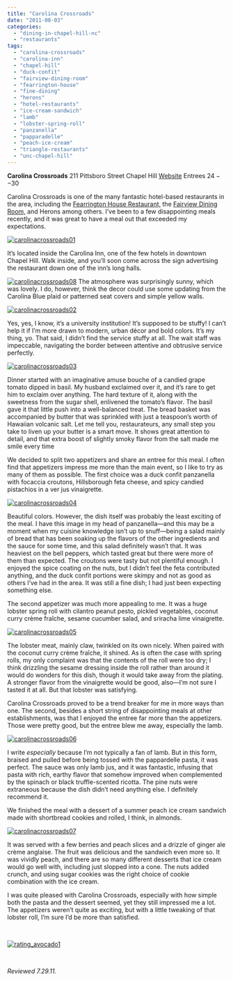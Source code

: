 ```yaml
---
title: "Carolina Crossroads"
date: "2011-08-03"
categories: 
  - "dining-in-chapel-hill-nc"
  - "restaurants"
tags: 
  - "carolina-crossroads"
  - "carolina-inn"
  - "chapel-hill"
  - "duck-confit"
  - "fairview-dining-room"
  - "fearrington-house"
  - "fine-dining"
  - "herons"
  - "hotel-restaurants"
  - "ice-cream-sandwich"
  - "lamb"
  - "lobster-spring-roll"
  - "panzanella"
  - "papparadelle"
  - "peach-ice-cream"
  - "triangle-restaurants"
  - "unc-chapel-hill"
---
```


**Carolina Crossroads** 211 Pittsboro Street Chapel Hill [Website](http://www.carolinainn.com/crossroads-restaurant.php) Entrees $24--$30

Carolina Crossroads is one of the many fantastic hotel-based restaurants in the area, including the [Fearrington House Restaurant,](http://www.thegourmez.com/?p=1276) the [Fairview Dining Room,](http://www.thegourmez.com/?p=1946) and Herons among others. I’ve been to a few disappointing meals recently, and it was great to have a meal out that exceeded my expectations.

[![](http://s3.amazonaws.com/thegourmez-wpmedia/2011/08/carolinacrossroads01.jpg "carolinacrossroads01")](http://s3.amazonaws.com/thegourmez-wpmedia/2011/08/carolinacrossroads01.jpg)

It’s located inside the Carolina Inn, one of the few hotels in downtown Chapel Hill. Walk inside, and you’ll soon come across the sign advertising the restaurant down one of the inn’s long halls.

[![](http://s3.amazonaws.com/thegourmez-wpmedia/2011/08/carolinacrossroads08.jpg "carolinacrossroads08")](http://s3.amazonaws.com/thegourmez-wpmedia/2011/08/carolinacrossroads08.jpg)  The atmosphere was surprisingly sunny, which was lovely. I do, however, think the decor could use some updating from the Carolina Blue plaid or patterned seat covers and simple yellow walls.

[![](http://s3.amazonaws.com/thegourmez-wpmedia/2011/08/carolinacrossroads02.jpg "carolinacrossroads02")](http://s3.amazonaws.com/thegourmez-wpmedia/2011/08/carolinacrossroads02.jpg)

Yes, yes, I know, it’s a university institution! It’s supposed to be stuffy! I can’t help it if I’m more drawn to modern, urban décor and bold colors. It’s my thing, yo. That said, I didn’t find the service stuffy at all. The wait staff was impeccable, navigating the border between attentive and obtrusive service perfectly.

[![](http://s3.amazonaws.com/thegourmez-wpmedia/2011/08/carolinacrossroads03.jpg "carolinacrossroads03")](http://s3.amazonaws.com/thegourmez-wpmedia/2011/08/carolinacrossroads03.jpg)

Dinner started with an imaginative amuse bouche of a candied grape tomato dipped in basil. My husband exclaimed over it, and it’s rare to get him to exclaim over anything. The hard texture of it, along with the sweetness from the sugar shell, enlivened the tomato’s flavor. The basil gave it that little push into a well-balanced treat. The bread basket was accompanied by butter that was sprinkled with just a teaspoon’s worth of Hawaiian volcanic salt. Let me tell you, restaurateurs, any small step you take to liven up your butter is a smart move. It shows great attention to detail, and that extra boost of slightly smoky flavor from the salt made me smile every time

We decided to split two appetizers and share an entree for this meal. I often find that appetizers impress me more than the main event, so I like to try as many of them as possible. The first choice was a duck confit panzanella with focaccia croutons, Hillsborough feta cheese, and spicy candied pistachios in a ver jus vinaigrette.

[![](http://s3.amazonaws.com/thegourmez-wpmedia/2011/08/carolinacrossroads04.jpg "carolinacrossroads04")](http://s3.amazonaws.com/thegourmez-wpmedia/2011/08/carolinacrossroads04.jpg)

Beautiful colors. However, the dish itself was probably the least exciting of the meal. I have this image in my head of panzanella—and this may be a moment when my cuisine knowledge isn’t up to snuff—being a salad mainly of bread that has been soaking up the flavors of the other ingredients and the sauce for some time, and this salad definitely wasn’t that. It was heaviest on the bell peppers, which tasted great but there were more of them than expected. The croutons were tasty but not plentiful enough. I enjoyed the spice coating on the nuts, but I didn’t feel the feta contributed anything, and the duck confit portions were skimpy and not as good as others I’ve had in the area. It was still a fine dish; I had just been expecting something else.

The second appetizer was much more appealing to me. It was a huge lobster spring roll with cilantro peanut pesto, pickled vegetables, coconut curry crème fraîche, sesame cucumber salad, and sriracha lime vinaigrette.

[![](http://s3.amazonaws.com/thegourmez-wpmedia/2011/08/carolinacrossroads05.jpg "carolinacrossroads05")](http://s3.amazonaws.com/thegourmez-wpmedia/2011/08/carolinacrossroads05.jpg)

The lobster meat, mainly claw, twinkled on its own nicely. When paired with the coconut curry crème fraîche, it shined. As is often the case with spring rolls, my only complaint was that the contents of the roll were too dry; I think drizzling the sesame dressing inside the roll rather than around it would do wonders for this dish, though it would take away from the plating. A stronger flavor from the vinaigrette would be good, also—I’m not sure I tasted it at all. But that lobster was satisfying.

Carolina Crossroads proved to be a trend breaker for me in more ways than one. The second, besides a short string of disappointing meals at other establishments, was that I enjoyed the entree far more than the appetizers. Those were pretty good, but the entree blew me away, especially the lamb.

[![](http://s3.amazonaws.com/thegourmez-wpmedia/2011/08/carolinacrossroads06.jpg "carolinacrossroads06")](http://s3.amazonaws.com/thegourmez-wpmedia/2011/08/carolinacrossroads06.jpg)

I write _especially_ because I’m not typically a fan of lamb. But in this form, braised and pulled before being tossed with the pappardelle pasta, it was perfect. The sauce was only lamb jus, and it was fantastic, infusing that pasta with rich, earthy flavor that somehow improved when complemented by the spinach or black truffle-scented ricotta. The pine nuts were extraneous because the dish didn’t need anything else. I definitely recommend it.

We finished the meal with a dessert of a summer peach ice cream sandwich made with shortbread cookies and rolled, I think, in almonds.

[![](http://s3.amazonaws.com/thegourmez-wpmedia/2011/08/carolinacrossroads07.jpg "carolinacrossroads07")](http://s3.amazonaws.com/thegourmez-wpmedia/2011/08/carolinacrossroads07.jpg)

It was served with a few berries and peach slices and a drizzle of ginger ale crème anglaise. The fruit was delicious and the sandwich even more so. It was vividly peach, and there are so many different desserts that ice cream would go well with, including just slopped into a cone. The nuts added crunch, and using sugar cookies was the right choice of cookie combination with the ice cream.

I was quite pleased with Carolina Crossroads, especially with how simple both the pasta and the dessert seemed, yet they still impressed me a lot. The appetizers weren’t quite as exciting, but with a little tweaking of that lobster roll, I’m sure I’d be more than satisfied.

 

[![](http://s3.amazonaws.com/thegourmez-wpmedia/2009/02/rating_avocado1.gif "rating_avocado1")](http://s3.amazonaws.com/thegourmez-wpmedia/2009/02/rating_avocado1.gif)

 

_Reviewed 7.29.11._
